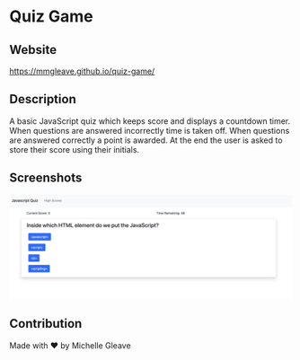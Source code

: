 # Quiz Game

## Website
https://mmgleave.github.io/quiz-game/

## Description
A basic JavaScript quiz which keeps score and displays a countdown timer. When questions are answered incorrectly time is taken off. When questions are answered correctly a point is awarded. At the end the user is asked to store their score using their initials.

## Screenshots

![Image-1](assets/images/quiz-game-screenshot.png)

## Contribution
Made with ❤️ by Michelle Gleave
